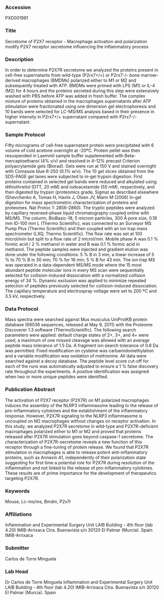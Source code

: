 ### Accession
PXD001981

### Title
Secretome of P2X7 receptor -  Macrophage activation and polarization modify P2X7 receptor secretome influencing the inflammatory process

### Description
In order to determine P2X7R secretome we analyzed the proteins present in cell-free supernatants from wild-type (P2rx7+/+) or P2rx7-/- bone marrow-derived macrophages (BMDMs) polarized either to M1 or M2 and subsequently treated with ATP. BMDMs were primed with LPS (M1) or IL-4 (M2) for 4 hours and the proteins secreted during this step were extensively washed with PBS before ATP was added in fresh buffer. The complex mixture of proteins obtained in the macrophages supernatants after ATP stimulation were fractionated using one dimension gel electrophoresis and 10 bands were selected for LC-MS/MS analysis based in their presence in higher intensity in P2rx7+/+ supernatant compared with P2rx7-/- supernatant.

### Sample Protocol
Fifty micrograms of cell-free supernatant protein were precipitated with 6 volume of cold acetone overnight at -20ºC. Protein pellet was then resuspended in Laemmli sample buffer supplemented with Beta-mercaptoethanol (4% v/v) and resolved in 4–12% precast Criterion polyacrylamide gels (Biorad). Gels were run at 150 V and stained overnight with Comassie blue R-250 (0.1% w/v). The 10 gel slices obtained from the SDS-PAGE gel lanes were subjected to in-gel trypsin digestion. First proteins contained in selected gel bands were reduced and alkylated using dithiothreitol (DTT, 20 mM) and iodoacetamide (55 mM), respectively, and then digested by trypsin (proteomics grade, Sigma) as described elsewhere (Shevchenko A, Tomas H, Havlis J, Olsen JV, Mann M (2006) In-gel digestion for mass spectrometric characterization of proteins and proteomes. Nat Protoc 1: 2856-2860).  The tryptic peptides were analyzed by capillary reversed-phase liquid chromatography coupled online with MS/MS. The column, BioBasic-18, 5 microm particles, 300 Å pore size, 0.18 mm ID-100 mm L (Thermo Scientific), was connected to an Surveyor MS Pump Plus (Thermo Scientific) and then coupled with an ion trap mass spectrometer (LXQ, Thermo Scientific). The flow rate was set at 100 microl/min but split to a flow rate of 2 microl/min. Mobile phase A was 0.1 % formic acid / 2 % methanol in water and B was 0.1 % formic acid in methanol. The peptide samples were injected and gradient elution was done under the following conditions: 5 % B in 3 min; a linear increase of 5 % to 70 % B in 30 min; 70 % for 16 min; 5 % B for 43 min. The ion trap MS was operated in a data-dependent MS/MS mode where the 15 most abundant peptide molecular ions in every MS scan were sequentially selected for collision-induced dissociation with a normalized collision energy of 34 %. Dynamic exclusion was applied to minimize repeated selection of peptides previously selected for collision-induced dissociation. The capillary temperature and electrospray voltage were set to 200 ºC and 3.5 kV, respectively.

### Data Protocol
Mass spectra were searched against Mus musculus UniProtKB protein database (69036 sequences, released at May 9, 2011) with the Proteome Discoverer 1.3 software (ThermoScientific). The following search parameters were applied: default charge states of 2+, 3+, and 4+ were used; a maximum of one missed cleavage was allowed with an average peptide mass tolerance of 1.5 Da. A fragment ion search tolerance of 0.8 Da was permitted. Fixed modification on cysteine was carbamidomethylation and a variable modification was oxidation of methionine. All data were searched against a decoy database. The peptide level score cut-off for each of the runs was automatically adjusted to ensure a 1 % false discovery rate throughout the experiments. A positive identification was assigned when two or more unique peptides were identified.

### Publication Abstract
The activation of P2X7 receptor (P2X7R) on M1 polarized macrophages induces the assembly of the NLRP3 inflammasome leading to the release of pro-inflammatory cytokines and the establishment of the inflammatory response. However, P2X7R signaling to the NLRP3 inflammasome is uncoupled on M2 macrophages without changes on receptor activation. In this study, we analyzed P2X7R secretome in wild-type and P2X7R-deficient macrophages polarized either to M1 or M2 and proved that proteins released after P2X7R stimulation goes beyond caspase-1 secretome. The characterization of P2X7R-secretome reveals a new function of this receptor through a fine-tuning of protein release. We found that P2X7R stimulation in macrophages is able to release potent anti-inflammatory proteins, such as Annexin A1, independently of their polarization state suggesting for first time a potential role for P2X7R during resolution of the inflammation and not linked to the release of pro-inflammatory cytokines. These results are of prime importance for the development of therapeutics targeting P2X7R.

### Keywords
Mouse, Lc-ms/ms, Bmdm, P2x7r

### Affiliations
Inflammation and Experimental Surgery Unit LAIB Building - 4th floor (lab 4.20) IMIB-Arrixaca Ctra. Buenavista s/n 30120 El Palmar (Murcia). Spain
IMIB-Arrixaca

### Submitter
Carlos de Torre Minguela

### Lab Head
Dr Carlos de Torre Minguela
Inflammation and Experimental Surgery Unit LAIB Building - 4th floor (lab 4.20) IMIB-Arrixaca Ctra. Buenavista s/n 30120 El Palmar (Murcia). Spain


